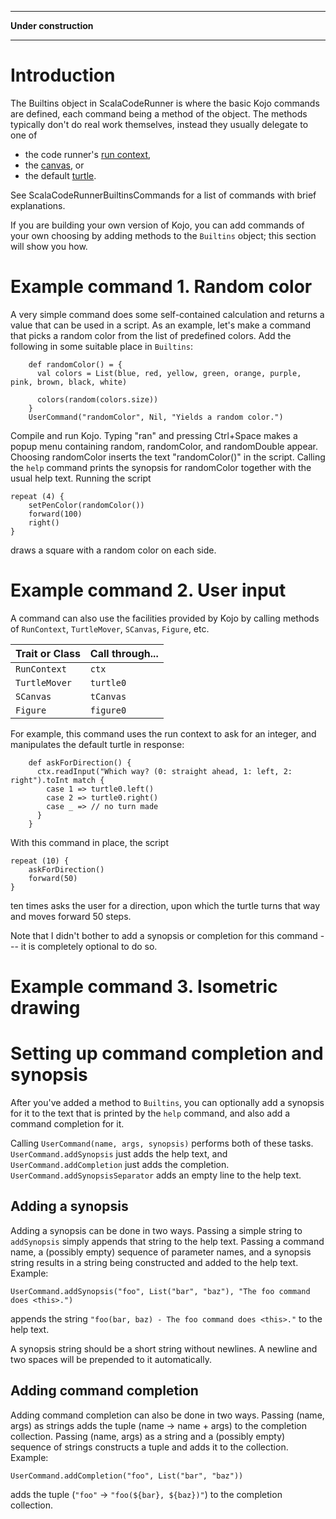 


---

**Under construction**

---


# Introduction #

The Builtins object in ScalaCodeRunner is where the basic Kojo commands are
defined, each command being a method of the object.  The methods typically
don't do real work themselves, instead they usually delegate to one of

  * the code runner's [run context](http://code.google.com/p/kojo/source/browse/KojoEnv/src/net/kogics/kojo/core/codeRunner.scala),
  * the [canvas](http://code.google.com/p/kojo/source/browse/KojoEnv/src/net/kogics/kojo/SpriteCanvas.scala), or
  * the default [turtle](http://code.google.com/p/kojo/source/browse/KojoEnv/src/net/kogics/kojo/turtle/Turtle.scala).

See ScalaCodeRunnerBuiltinsCommands for a list of commands with brief explanations.

If you are building your own version of Kojo, you can add commands of your own
choosing by adding methods to the `Builtins` object; this section will show you
how.

# Example command 1. Random color #

A very simple command does some self-contained calculation and returns a value
that can be used in a script.  As an example, let's make a command that picks a
random color from the list of predefined colors.  Add the following in some
suitable place in `Builtins`:

```
    def randomColor() = {
      val colors = List(blue, red, yellow, green, orange, purple, pink, brown, black, white)

      colors(random(colors.size))
    }
    UserCommand("randomColor", Nil, "Yields a random color.")
```

Compile and run Kojo.  Typing "ran" and pressing Ctrl+Space makes a popup menu
containing random, randomColor, and randomDouble appear.  Choosing randomColor
inserts the text "randomColor()" in the script.  Calling the `help` command
prints the synopsis for randomColor together with the usual help text.  Running
the script

```
repeat (4) {
    setPenColor(randomColor())
    forward(100)
    right()
}
```

draws a square with a random color on each side.

# Example command 2. User input #

A command can also use the facilities provided by Kojo by calling methods of `RunContext`, `TurtleMover`, `SCanvas`, `Figure`, etc.

| **Trait or Class**                      | **Call through...** |
|:----------------------------------------|:--------------------|
| `RunContext`                            | `ctx`               |
| `TurtleMover`                           | `turtle0`           |
| `SCanvas`                               | `tCanvas`           |
| `Figure`                                | `figure0`           |

For example, this command uses the run context to ask for an integer, and manipulates the default turtle in response:

```
    def askForDirection() {
      ctx.readInput("Which way? (0: straight ahead, 1: left, 2: right").toInt match {
        case 1 => turtle0.left()
        case 2 => turtle0.right()
        case _ => // no turn made
      }
    }
```

With this command in place, the script

```
repeat (10) {
    askForDirection()
    forward(50)
}
```

ten times asks the user for a direction, upon which the turtle turns that way and moves forward 50 steps.

Note that I didn't bother to add a synopsis or completion for this command --- it is completely optional to do so.

# Example command 3. Isometric drawing #

# Setting up command completion and synopsis #

After you've added a method to `Builtins`, you can optionally add a synopsis
for it to the text that is printed by the `help` command, and also add a
command completion for it.

Calling `UserCommand(name, args, synopsis)` performs both of these tasks.
`UserCommand.addSynopsis` just adds the help text, and
`UserCommand.addCompletion` just adds the completion.
`UserCommand.addSynopsisSeparator` adds an empty line to the help text.

## Adding a synopsis ##

Adding a synopsis can be done in two ways.  Passing a simple string to
`addSynopsis` simply appends that string to the help text.  Passing a command
name, a (possibly empty) sequence of parameter names, and a synopsis string
results in a string being constructed and added to the help text.  Example:

```
UserCommand.addSynopsis("foo", List("bar", "baz"), "The foo command does <this>.")
```

appends the string `"foo(bar, baz) - The foo command does <this>."` to the help text.

A synopsis string should be a short string without newlines.  A newline and two
spaces will be prepended to it automatically.

## Adding command completion ##

Adding command completion can also be done in two ways.  Passing (name, args)
as strings adds the tuple (name -> name + args) to the completion collection.
Passing (name, args) as a string and a (possibly empty) sequence of strings
constructs a tuple and adds it to the collection.  Example:

```
UserCommand.addCompletion("foo", List("bar", "baz"))
```

adds the tuple (`"foo"` -> `"foo(${bar}, ${baz})"`) to the completion collection.